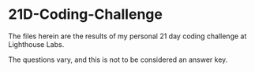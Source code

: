 # 21D-Coding-Challenge

The files herein are the results of my personal 21 day coding challenge at Lighthouse Labs. 

The questions vary, and this is not to be considered an answer key.
